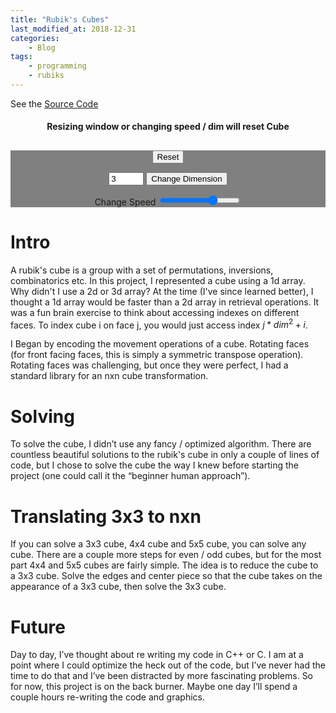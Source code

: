 ```yaml
---
title: "Rubik's Cubes"
last_modified_at: 2018-12-31
categories:
    - Blog
tags:
    - programming
    - rubiks
---
```


See the [Source Code](https://github.com/tlincke125/rubiksCube)

<script type="text/x-mathjax-config">
MathJax.Hub.Config({
  tex2jax: {
    inlineMath: [['$','$'], ['\\(','\\)']],
    processEscapes: true
  }
});
</script>

<script src="https://cdnjs.cloudflare.com/ajax/libs/mathjax/2.7.0/MathJax.js?config=TeX-AMS-MML_HTMLorMML" type="text/javascript">
</script>



<center>
<h4>Resizing window or changing speed / dim will reset Cube</h4>

<div id="canvas"></div>

<div id="container" style="background-color: gray;">

<h2 id="info" style="background-color: gray;"></h2>

<form class="text-center" id="changeDimension" onsubmit="return false;">
<input class="btn btn-primary mb-2" type="submit" value="Reset" onclick="onSubmitDim()">
</form>

<form class="text-center" id="changeDimension" onsubmit="return false;">
<input class="form-control" type="number" id="scale" name="Scale" min="3" max="30" value="3">
<input class="btn btn-primary mb-2" type="submit" value="Change Dimension" placeholder="3-20" onclick="onSubmitDim()">
</form>

<form id="changeSpeed" onsubmit="return false;">
<label for="speed">Change Speed</label>
<input class="form-control-range" type="range" id="speed" name="Scale" min="0" max="29" value="20" onchange="onSubmitSpeed()">
</form>
</div>

<script>
var cubeSize = 0.8;
var bufferCubiePercentage = 0.9;
//colors - [back, left, top, right, bottom, front]
//[blue, orange, white, red, yellow, green]
var colors = [
0x0000ff,
0xffa500,
0xffffff,
0xff0000,
0xffff00,
0x00c000
];
</script>

<script src="/assets/js/algorithm.js"></script>
<script src="/assets/js/three.js"></script>
<script src="/assets/js/OrbitControls.js"></script>
<script src="/assets/js/SceneUtils.js"></script>
<script type="text/javascript" src="/assets/js/Cube.js"></script>


</center>

# Intro
A rubik's cube is a group with a set of permutations, inversions, combinatorics etc. In this project, I represented a cube using a 1d array. Why didn't I use a 2d or 3d array? At the time (I've since learned better), I thought a 1d array would be faster than a 2d array in retrieval operations. It was a fun brain exercise to think about accessing indexes on different faces. To index cube i on face j, you would just access index $j * dim^2 + i$.

I Began by encoding the movement operations of a cube. Rotating faces (for front facing faces, this is simply a symmetric transpose operation). Rotating faces was challenging, but once they were perfect, I had a standard library for an nxn cube transformation.

# Solving
To solve the cube, I didn’t use any fancy / optimized algorithm. There are countless beautiful solutions to the rubik's cube in only a couple of lines of code, but I chose to solve the cube the way I knew before starting the project (one could call it the “beginner human approach”).

# Translating 3x3 to nxn
If you can solve a 3x3 cube, 4x4 cube and 5x5 cube, you can solve any cube. There are a couple more steps for even / odd cubes, but for the most part 4x4 and 5x5 cubes are fairly simple. The idea is to reduce the cube to a 3x3 cube. Solve the edges and center piece so that the cube takes on the appearance of a 3x3 cube, then solve the 3x3 cube.

# Future
Day to day, I’ve thought about re writing my code in C++ or C. I am at a point where I could optimize the heck out of the code, but I’ve never had the time to do that and I’ve been distracted by more fascinating problems. So for now, this project is on the back burner. Maybe one day I’ll spend a couple hours re-writing the code and graphics.

